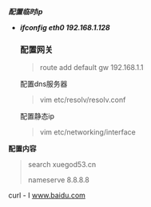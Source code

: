 ***配置临时ip***

- ***ifconfig eth0 192.168.1.128***

  ### 配置网关

  > route add default gw 192.168.1.1

  

  配置dns服务器

  > vim etc/resolv/resolv.conf

  配置静态ip
  
  > vim etc/networking/interface

**配置内容**

> search xuegod53.cn
>
> nameserve 8.8.8.8

curl - I www.baidu.com



